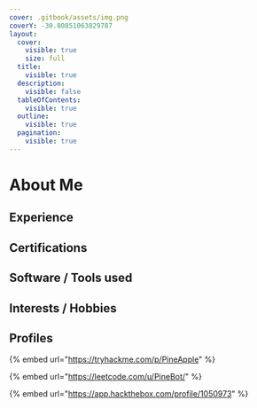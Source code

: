 ```yaml
---
cover: .gitbook/assets/img.png
coverY: -30.80851063829787
layout:
  cover:
    visible: true
    size: full
  title:
    visible: true
  description:
    visible: false
  tableOfContents:
    visible: true
  outline:
    visible: true
  pagination:
    visible: true
---
```


# About Me

## Experience



## Certifications



## Software / Tools used



## Interests / Hobbies



## Profiles

{% embed url="https://tryhackme.com/p/PineApple" %}

{% embed url="https://leetcode.com/u/PineBot/" %}

{% embed url="https://app.hackthebox.com/profile/1050973" %}
